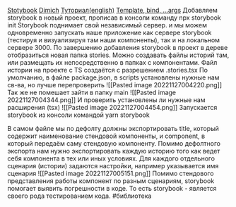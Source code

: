 [Stotybook](https://storybook.js.org/docs/react/get-started/install)
[Dimich](https://www.youtube.com/watch?v=G0qxDMBGjhc&ab_channel=IT-KAMASUTRA)
[Туториал(english)](https://www.youtube.com/playlist?list=PLC3y8-rFHvwhC-j3x3t9la8-GQJGViDQk)
[Template, bind, ...args](https://youtu.be/B4pmJ2wtjuE)
Добавляем storybook в новый проект, прописав в консоли команду
    npx storybook init
Storybook поднимает свой независимый сервер. и мы можем одновременно запускать наше приложение как сервере storybook (тестируя и визуализируя там наши компоненты), так и на локальном сервере 3000.
По завершению добавления storybook в проект в дереве отобразиться новая папка stories. Можно создавать файлы историй там, или размещать их непосредственно в папках с компонентами.
Файл истории на проекте с TS создаётся с разрешением 
    .stories.tsx
По умолчанию, в файле package.json, в scripts установлены нужные нам св-ва, но лучше перепроверить
    ![[Pasted image 20221127004220.png]]
Так же не помешает зайти в папку main
![[Pasted image 20221127004344.png]] 
И проверить установлены ли нужные нам расширения (tsx)
![[Pasted image 20221127004454.png]]
Запускается storybook из консоли командой
    yarn storybook
    
В самом файле мы по дефолту должны экспортировать title, который содержит наименование стендовой компоненты, и component, в который передаём саму стендовую компоненту.
Помимо дефолтного экспорта нам нужно экспортировать каждую историю того как ведет себя компонента в тех или иных условиях.
Для каждого отдельного сценария (истории) задаются настройки, например указывается имя сценария
![[Pasted image 20221127005151.png]]
Помимо стендового представления работы компонент по разным сценариям, storybook помогает выявить погрешности в коде. То есть storybook - является своего рода тестированием кода.
#библиотека
